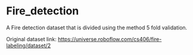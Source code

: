 # Fire_detection
A Fire detection dataset that is divided using the method 5 fold validation. 

Original dataset link: https://universe.roboflow.com/cs406/fire-labeling/dataset/2
